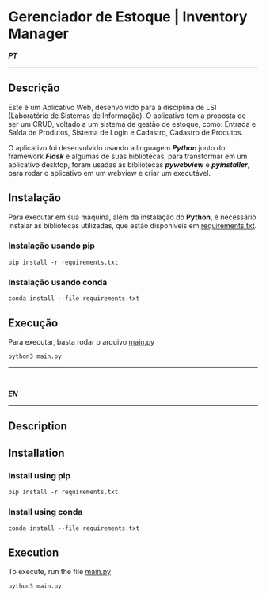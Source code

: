 # **Gerenciador de Estoque | Inventory Manager**

***PT*** <br>
___________________________________________________

## **Descrição**
Este é um Aplicativo Web, desenvolvido para a disciplina de LSI (Laboratório de Sistemas de Informação). O aplicativo tem a proposta de ser um CRUD, voltado a um sistema de gestão de estoque, como: Entrada e Saída de Produtos, Sistema de Login e Cadastro, Cadastro de Produtos.

O aplicativo foi desenvolvido usando a linguagem ***Python*** junto do framework ***Flask*** e algumas de suas bibliotecas, para transformar em um aplicativo desktop, foram usadas as bibliotecas ***pywebview*** e ***pyinstaller***, para rodar o aplicativo em um webview e criar um executável. 

## **Instalação**

Para executar em sua máquina, além da instalação do **Python**, é necessário instalar as bibliotecas utilizadas, que estão disponíveis em [requirements.txt](requirements.txt).

### **Instalação usando pip**
~~~
pip install -r requirements.txt
~~~

### **Instalação usando conda**
~~~
conda install --file requirements.txt 
~~~

## **Execução**

Para executar, basta rodar o arquivo [main.py](main.py)

~~~
python3 main.py
~~~

----------------------------------------------------
<br>

***EN*** <br>
____________________________________________________

## **Description**

## **Installation**

### **Install using pip**
~~~
pip install -r requirements.txt
~~~

### **Install using conda**
~~~
conda install --file requirements.txt 
~~~

## **Execution**

To execute, run the file [main.py](main.py)

~~~
python3 main.py
~~~
